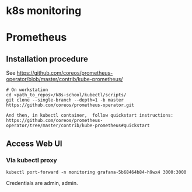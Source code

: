 k8s monitoring
==============

# Prometheus

## Installation procedure

See https://github.com/coreos/prometheus-operator/blob/master/contrib/kube-prometheus/

```
# On workstation
cd <path_to_repos>/k8s-school/kubectl/scripts/
git clone --single-branch --depth=1 -b master https://github.com/coreos/prometheus-operator.git

And then, in kubectl container,  follow quickstart instructions:
https://github.com/coreos/prometheus-operator/tree/master/contrib/kube-prometheus#quickstart
```

## Access Web UI

### Via kubectl proxy


```
kubectl port-forward -n monitoring grafana-5b68464b84-h9wx4 3000:3000
```

Credentials are admin, admin.
